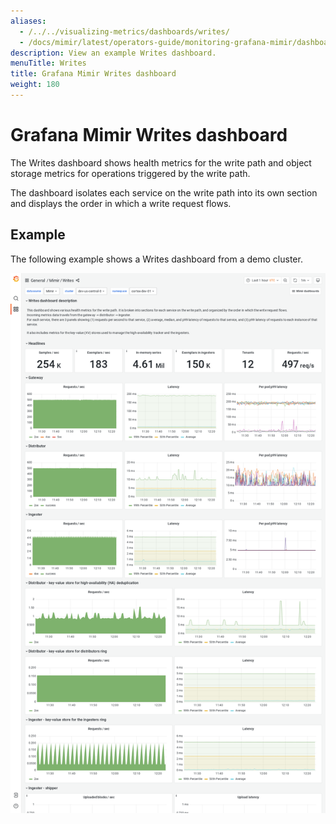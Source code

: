 ```yaml
---
aliases:
  - /../../visualizing-metrics/dashboards/writes/
  - /docs/mimir/latest/operators-guide/monitoring-grafana-mimir/dashboards/writes/
description: View an example Writes dashboard.
menuTitle: Writes
title: Grafana Mimir Writes dashboard
weight: 180
---
```


# Grafana Mimir Writes dashboard

The Writes dashboard shows health metrics for the write path and object storage metrics for operations triggered by the write path.

The dashboard isolates each service on the write path into its own section and displays the order in which a write request flows.

## Example

The following example shows a Writes dashboard from a demo cluster.

![Grafana Mimir writes dashboard](mimir-writes.png)
